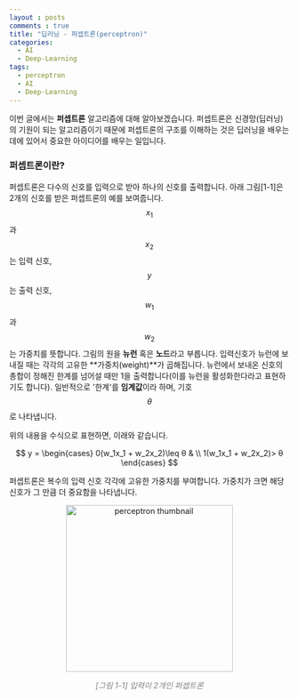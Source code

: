 ```yaml
---
layout : posts
comments : true
title: "딥러닝 - 퍼셉트론(perceptron)"
categories:
  - AI
  - Deep-Learning
tags:
  - perceptron
  - AI
  - Deep-Learning
---
```

<script type="text/javascript" src="https://cdn.mathjax.org/mathjax/latest/MathJax.js?config=TeX-AMS_HTML"></script>

이번 글에서는 **퍼셉트론** 알고리즘에 대해 알아보겠습니다. 퍼셉트론은 신경망(딥러닝)의 기원이 되는 알고리즘이기 때문에 퍼셉트론의 구조를 이해하는 것은 딥러닝을 배우는데에 있어서 중요한 아이디어를 배우는 일입니다.

### 퍼셉트론이란?

퍼셉트론은 다수의 신호를 입력으로 받아 하나의 신호를 출력합니다. 아래 그림[1-1]은 2개의 신호를 받은 퍼셉트론의 예를 보여줍니다. $$x_1$$과 $$x_2$$는 입력 신호, $$y$$는 출력 신호, $$w_1$$과 $$w_2$$는 가중치를 뜻합니다. 그림의 원을 **뉴런** 혹은 **노드**라고 부릅니다. 입력신호가 뉴런에 보내질 때는 각각의 고유한 **가중치(weight)**가 곱해집니다. 뉴런에서 보내온 신호의 총합이 정해진 한계를 넘어설 때만 1을 출력합니다(이를 뉴런을 활성화한다라고 표현하기도 합니다). 일반적으로 '한계'를 **임계값**이라 하며, 기호$$θ$$로 나타냅니다.

위의 내용을 수식으로 표현하면, 이래와 같습니다.

$$
y =
\begin{cases}
0(w_1x_1 + w_2x_2)\leq θ &  \\
1(w_1x_1 + w_2x_2)> θ
\end{cases}
$$

퍼셉트론은 복수의 입력 신호 각각에 고유한 가중치를 부여합니다. 가중치가 크면 해당 신호가 그 만큼 더 중요함을 나타냅니다.

<p align="center">
    <img src="https://user-images.githubusercontent.com/76172759/102718800-7de9dd80-432d-11eb-9cf9-e55d594e5787.png" alt="perceptron thumbnail" width=300 />
</p>
<p align="center" style="color:gray">
    <em>[그림 1-1] 입력이 2개인 퍼셉트론</em>
</p>
